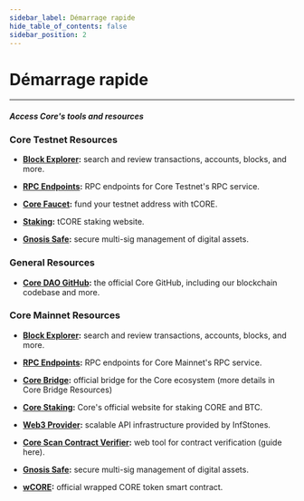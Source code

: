 ```yaml
---
sidebar_label: Démarrage rapide
hide_table_of_contents: false
sidebar_position: 2
---
```


# Démarrage rapide

---

#### _Access Core's tools and resources_

### Core Testnet Resources

- **[Block Explorer](https://scan.test.btcs.network/):** search and review transactions, accounts, blocks, and more.

- **[RPC Endpoints](https://chainlist.org/chain/1115):** RPC endpoints for Core Testnet's RPC service.

- **[Core Faucet](https://scan.test.btcs.network/faucet):** fund your testnet address with tCORE.

- **[Staking](https://stake.test.btcs.network/):** tCORE staking website.

- **[Gnosis Safe](https://safe.test.btcs.network/welcome):** secure multi-sig management of digital assets.

### General Resources

- **[Core DAO GitHub](https://github.com/coredao-org):** the official Core GitHub, including our blockchain codebase and more.

### Core Mainnet Resources

- **[Block Explorer](https://scan.coredao.org/):** search and review transactions, accounts, blocks, and more.

- **[RPC Endpoints](https://chainlist.org/chain/1116):** RPC endpoints for Core Mainnet's RPC service.

- **[Core Bridge](https://bridge.coredao.org/):** official bridge for the Core ecosystem (more details in Core Bridge Resources)

- **[Core Staking](https://stake.coredao.org/):** Core's official website for staking CORE and BTC.

- **[Web3 Provider](https://cloud.infstones.com/login):** scalable API infrastructure provided by InfStones.

- **[Core Scan Contract Verifier](https://scan.coredao.org/verifyContract):** web tool for contract verification (guide here).

- **[Gnosis Safe](https://safe.coredao.org/welcome):** secure multi-sig management of digital assets.

- **[wCORE](https://scan.coredao.org/address/0x191e94fa59739e188dce837f7f6978d84727ad01):** official wrapped CORE token smart contract.
